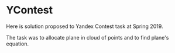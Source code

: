 # YContest
Here is solution proposed to Yandex Contest task at Spring 2019.

The task was to allocate plane in cloud of points and to find plane's equation.
